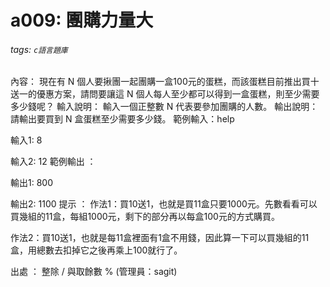 # a009: 團購力量大
###### tags: `c語言題庫`
內容：
現在有 N 個人要揪團一起團購一盒100元的蛋糕，而該蛋糕目前推出買十送一的優惠方案，請問要讓這 N 個人每人至少都可以得到一盒蛋糕，則至少需要多少錢呢？
輸入說明：
輸入一個正整數 N 代表要參加團購的人數。
輸出說明：
請輸出要買到 N 盒蛋糕至少需要多少錢。
範例輸入：help

輸入1:
8

輸入2:
12
範例輸出 ：

輸出1:
800

輸出2:
1100
提示 ：
作法1：買10送1，也就是買11盒只要1000元。先數看看可以買幾組的11盒，每組1000元，剩下的部分再以每盒100元的方式購買。

作法2：買10送1，也就是每11盒裡面有1盒不用錢，因此算一下可以買幾組的11盒，用總數去扣掉它之後再乘上100就行了。 

出處 ：
整除 / 與取餘數 % (管理員：sagit)